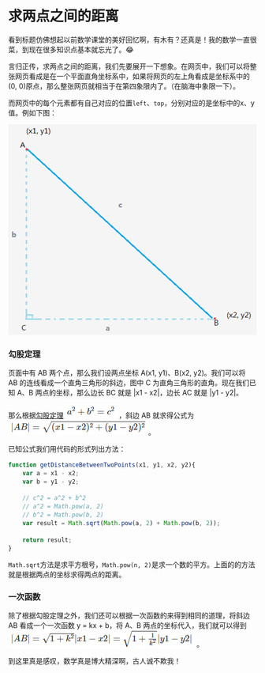 # 求两点之间的距离
看到标题仿佛想起以前数学课堂的美好回忆啊，有木有？还真是！我的数学一直很菜，到现在很多知识点基本就忘光了。:joy:

言归正传，求两点之间的距离，我们先要展开一下想象。在网页中，我们可以将整张网页看成是在一个平面直角坐标系中，如果将网页的左上角看成是坐标系中的(0, 0)原点，那么整张网页就相当于在第四象限内了。（在脑海中象限一下）。

而网页中的每个元素都有自己对应的位置`left`、`top`，分别对应的是坐标中的x、y值。例如下图：

![求两点之间的距离](../assets/img/example_02_3.png)

### 勾股定理
页面中有 AB 两个点，那么我们设两点坐标 A(x1, y1)、B(x2, y2)。我们可以将 AB 的连线看成一个直角三角形的斜边，图中 C 为直角三角形的直角。现在我们已知 A、B 两点的坐标，那么边长 BC 就是 |x1 - x2|，边长 AC 就是 |y1 - y2|。

那么根据[勾股定理](http://baike.baidu.com/link?url=ciDltiPXjII5DYE-KByq5G3rYWueLBOpMwDz3BjgfzRVvmI2YX0KP7CzmNNnke2KUJgMwpbq13of5U1alv1fA_dK37sAENPWmAg0NyjTNOckFDtfGeWoeSRVQ7SMbVWv)![求两点之间的距离](../assets/img/example_02_2.png)，斜边 AB 就求得公式为 ![求两点之间的距离](../assets/img/example_02_1.png)。

已知公式我们用代码的形式列出方法：

```javascript
function getDistanceBetweenTwoPoints(x1, y1, x2, y2){
    var a = x1 - x2;
    var b = y1 - y2;
    
    // c^2 = a^2 + b^2
    // a^2 = Math.pow(a, 2)
    // b^2 = Math.pow(b, 2)
    var result = Math.sqrt(Math.pow(a, 2) + Math.pow(b, 2));

    return result;
}
```

`Math.sqrt`方法是求平方根号，`Math.pow(n, 2)`是求一个数的平方。上面的的方法就是根据两点的坐标求得两点的距离。

### 一次函数
除了根据勾股定理之外，我们还可以根据一次函数的来得到相同的道理，将斜边 AB 看成一个一次函数 y = kx + b，将 A、B 两点的坐标代入，我们就可以得到![求两点之间的距离](../assets/img/example_02_4.png)。

到这里真是感叹，数学真是博大精深啊，古人诚不欺我！
